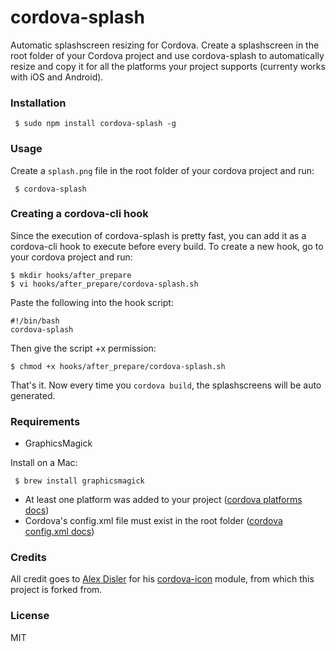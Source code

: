 # cordova-splash

Automatic splashscreen resizing for Cordova. Create a splashscreen in the root folder of your Cordova project and use cordova-splash to automatically resize and copy it for all the platforms your project supports (currenty works with iOS and Android).

### Installation

     $ sudo npm install cordova-splash -g

### Usage
     
Create a ```splash.png``` file in the root folder of your cordova project and run:

     $ cordova-splash

### Creating a cordova-cli hook

Since the execution of cordova-splash is pretty fast, you can add it as a cordova-cli hook to execute before every build.
To create a new hook, go to your cordova project and run:

    $ mkdir hooks/after_prepare
    $ vi hooks/after_prepare/cordova-splash.sh

Paste the following into the hook script:

    #!/bin/bash
    cordova-splash

Then give the script +x permission:

    $ chmod +x hooks/after_prepare/cordova-splash.sh

That's it. Now every time you ```cordova build```, the splashscreens will be auto generated.

### Requirements

- GraphicsMagick

Install on a Mac:

     $ brew install graphicsmagick

- At least one platform was added to your project ([cordova platforms docs](http://cordova.apache.org/docs/en/3.4.0/guide_platforms_index.md.html#Platform%20Guides))
- Cordova's config.xml file must exist in the root folder ([cordova config.xml docs](http://cordova.apache.org/docs/en/3.4.0/config_ref_index.md.html#The%20config.xml%20File))

### Credits
All credit goes to [Alex Disler](https://github.com/AlexDisler) for his [cordova-icon](https://github.com/AlexDisler/cordova-icon) module, from which this project is forked from.


### License

MIT
